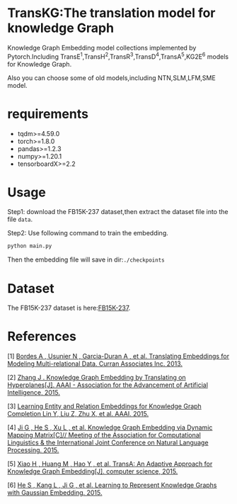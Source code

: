 # TransKG:The translation model for knowledge Graph
Knowledge Graph Embedding model collections implemented by Pytorch.Including TransE<sup>1</sup>,TransH<sup>2</sup>,TransR<sup>3</sup>,TransD<sup>4</sup>,TransA<sup>5</sup>,KG2E<sup>6</sup> models for Knowledge Graph.

Also you can choose some of old models,including NTN,SLM,LFM,SME model.

# requirements
+ tqdm>=4.59.0
+ torch>=1.8.0
+ pandas>=1.2.3
+ numpy>=1.20.1
+ tensorboardX>=2.2
# Usage
Step1: download the FB15K-237 dataset,then extract the dataset file into the file `data`. 

Step2: Use following command to train the embedding.
```bash
python main.py
```
Then the embedding file will save in dir:`./checkpoints`
# Dataset
The FB15K-237 dataset is here:[FB15K-237](https://everest.hds.utc.fr/lib/exe/fetch.php?media=en:fb15k.tgz).
# References
[1] [Bordes A ,  Usunier N ,  Garcia-Duran A , et al. Translating Embeddings for Modeling Multi-relational Data. Curran Associates Inc.  2013.](http://www.thespermwhale.com/jaseweston/papers/CR_paper_nips13.pdf)

[2] [Zhang J . Knowledge Graph Embedding by Translating on Hyperplanes[J]. AAAI - Association for the Advancement of Artificial Intelligence, 2015.](http://pdfs.semanticscholar.org/2a3f/862199883ceff5e3c74126f0c80770653e05.pdf)

[3] [Learning Entity and Relation Embeddings for Knowledge Graph Completion Lin Y, Liu Z, Zhu X, et al. AAAI. 2015. ](http://nlp.csai.tsinghua.edu.cn/~lyk/publications/aaai2015_transr.pdf)

[4] [Ji G ,  He S ,  Xu L , et al. Knowledge Graph Embedding via Dynamic Mapping Matrix[C]// Meeting of the Association for Computational Linguistics & the International Joint Conference on Natural Language Processing. 2015.](http://www.nlpr.ia.ac.cn/cip/~liukang/liukangPageFile/Knowledge%20Graph%20Embedding%20via%20Dynamic%20Mapping%20Matrix.pdf)

[5] [Xiao H ,  Huang M ,  Hao Y , et al. TransA: An Adaptive Approach for Knowledge Graph Embedding[J]. computer science, 2015.](https://arxiv.org/pdf/1509.05490.pdf)

[6] [He S ,  Kang L ,  Ji G , et al. Learning to Represent Knowledge Graphs with Gaussian Embedding.  2015.](http://www.nlpr.ia.ac.cn/cip/~liukang/liukangPageFile/Learning%20to%20Represent%20Knowledge%20Graphs%20with%20Gaussian%20Embedding.pdf)


